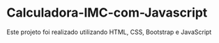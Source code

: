 # Calculadora-IMC-com-Javascript

Este projeto foi realizado utilizando HTML, CSS, Bootstrap e JavaScript
